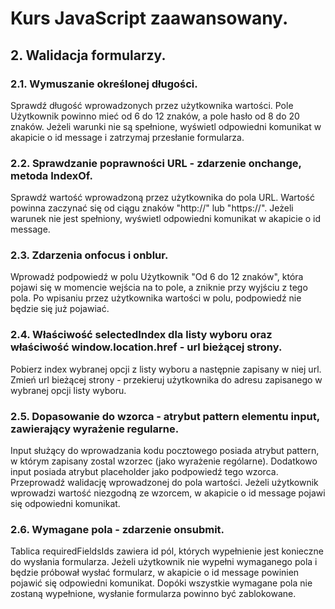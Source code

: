 # Kurs JavaScript zaawansowany.
## 2. Walidacja formularzy.
### 2.1. Wymuszanie określonej długości.
Sprawdź długość wprowadzonych przez użytkownika wartości. Pole Użytkownik powinno mieć od 6 do 12 znaków, a pole hasło od 8 do 20 znaków. Jeżeli warunki nie są spełnione, wyświetl odpowiedni komunikat w akapicie o id message i zatrzymaj przesłanie formularza.

### 2.2. Sprawdzanie poprawności URL - zdarzenie onchange, metoda IndexOf.
Sprawdź wartość wprowadzoną przez użytkownika do pola URL. Wartość powinna zaczynać się od ciągu znaków "http://" lub "https://". Jeżeli warunek nie jest spełniony, wyświetl odpowiedni komunikat w akapicie o id message.

### 2.3. Zdarzenia onfocus i onblur.
Wprowadź podpowiedź w polu Użytkownik "Od 6 do 12 znaków", która pojawi się w momencie wejścia na to pole, a zniknie przy wyjściu z tego pola. Po wpisaniu przez użytkownika wartości w polu, podpowiedź nie będzie się już pojawiać.

### 2.4. Właściwość selectedIndex dla listy wyboru oraz właściwość window.location.href - url bieżącej strony.
Pobierz index wybranej opcji z listy wyboru a następnie zapisany w niej url. Zmień url bieżącej strony - przekieruj użytkownika do adresu zapisanego w wybranej opcji listy wyboru.

### 2.5. Dopasowanie do wzorca - atrybut pattern elementu input, zawierający wyrażenie regularne.
Input służący do wprowadzania kodu pocztowego posiada atrybut pattern, w którym zapisany zostal wzorzec (jako wyrażenie rególarne). Dodatkowo input posiada atrybut placeholder jako podpowiedź tego wzorca.
Przeprowadź walidację wprowadzonej do pola wartości. Jeżeli użytkownik wprowadzi wartość niezgodną ze wzorcem, w akapicie o id message pojawi się odpowiedni komunikat.

### 2.6. Wymagane pola - zdarzenie onsubmit.
Tablica requiredFieldsIds zawiera id pól, których wypełnienie jest konieczne do wysłania formularza. Jeżeli użytkownik nie wypełni wymaganego pola i będzie próbował wysłać formularz, w akapicie o id message powinien pojawić się odpowiedni komunikat. Dopóki wszystkie wymagane pola nie zostaną wypełnione, wysłanie formularza powinno być zablokowane.
